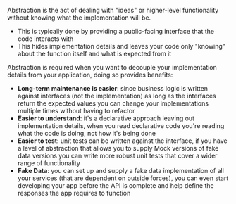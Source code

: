 Abstraction is the act of dealing with "ideas" or higher-level functionality without knowing what the implementation will be.
* This is typically done by providing a public-facing interface that the code interacts with
* This hides implementation details and leaves your code only "knowing" about the function itself and what is expected from it

Abstraction is required when you want to decouple your implementation details from your application, doing so provides benefits:
* **Long-term maintenance is easier**: since business logic is written against interfaces (not the implementation) as long as the interfaces return the expected values you can change your implementations multiple times without having to refactor
* **Easier to understand**: it's a declarative approach leaving out implementation details, when you read declarative code you're reading what the code is doing, not how it's being done
* **Easier to test**: unit tests can be written against the interface, if you have a level of abstraction that allows you to supply Mock versions of fake data versions you can write more robust unit tests that cover a wider range of functionality
* **Fake Data**: you can set up and supply a fake data implementation of all your services (that are dependent on outside forces), you can even start developing your app before the API is complete and help define the responses the app requires to function